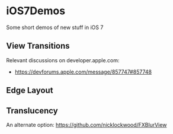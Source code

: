 iOS7Demos
=========

Some short demos of new stuff in iOS 7

## View Transitions
Relevant discussions on developer.apple.com:
- https://devforums.apple.com/message/857747#857748 

## Edge Layout


## Translucency

An alternate option: https://github.com/nicklockwood/FXBlurView

